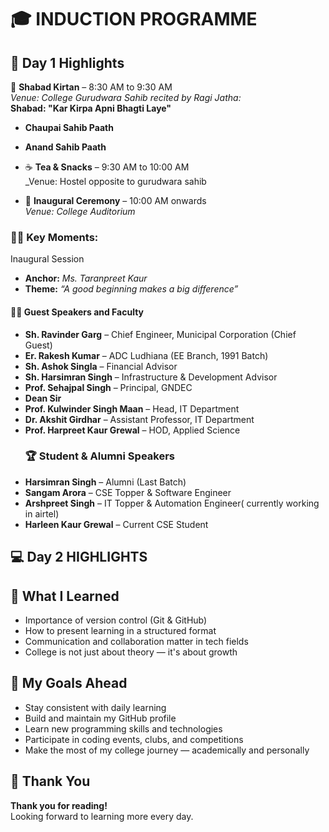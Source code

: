 # 🎓 INDUCTION PROGRAMME

## 📅 Day 1 Highlights
 🛐 **Shabad Kirtan** – 8:30 AM to 9:30 AM  
  _Venue: College Gurudwara Sahib_
  _recited by Ragi Jatha:_  
  **Shabad: "Kar Kirpa Apni Bhagti Laye"**
  - **Chaupai Sahib Paath**  
  - **Anand Sahib Paath**  
    
- ☕ **Tea & Snacks** – 9:30 AM to 10:00 AM  
  _Venue: Hostel opposite to gurudwara sahib

- 🎤 **Inaugural Ceremony** – 10:00 AM onwards  
  _Venue: College Auditorium_
  
### 👨‍🏫 Key Moments:
 Inaugural Session
- **Anchor:** *Ms. Taranpreet Kaur*
- **Theme:** *“A good beginning makes a big difference”*

#### 🧑‍🏫 Guest Speakers and Faculty
- **Sh. Ravinder Garg** – Chief Engineer, Municipal Corporation (Chief Guest)
- **Er. Rakesh Kumar** – ADC Ludhiana (EE Branch, 1991 Batch)
- **Sh. Ashok Singla** – Financial Advisor
- **Sh. Harsimran Singh** – Infrastructure & Development Advisor
- **Prof. Sehajpal Singh** – Principal, GNDEC
- **Dean Sir**
- **Prof. Kulwinder Singh Maan** – Head, IT Department
- **Dr. Akshit Girdhar** – Assistant Professor, IT Department
- **Prof. Harpreet Kaur Grewal** – HOD, Applied Science
  ### 🏆 Student & Alumni Speakers
- **Harsimran Singh** – Alumni (Last Batch)
- **Sangam Arora** – CSE Topper & Software Engineer
- **Arshpreet Singh** – IT Topper & Automation Engineer( currently working in airtel)
- **Harleen Kaur Grewal** – Current CSE Student



## 💻 Day 2 HIGHLIGHTS


## 🚀 What I Learned
- Importance of version control (Git & GitHub)  
- How to present learning in a structured format  
- Communication and collaboration matter in tech fields  
- College is not just about theory — it's about growth

## 🎯 My Goals Ahead
- Stay consistent with daily learning  
- Build and maintain my GitHub profile  
- Learn new programming skills and technologies  
- Participate in coding events, clubs, and competitions  
- Make the most of my college journey — academically and personally

## 🙏 Thank You
**Thank you for reading!**  
Looking forward to learning more every day.

